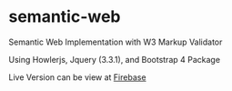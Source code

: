 # semantic-web
Semantic Web Implementation with W3 Markup Validator

Using Howlerjs, Jquery (3.3.1), and Bootstrap 4 Package

Live Version can be view at [Firebase](https://serenity-web-e8e18.firebaseapp.com/)
